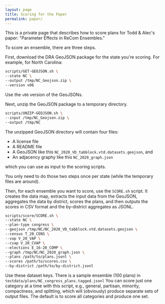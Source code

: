 ```yaml
---
layout: page
title: Scoring for the Paper
permalink: paper/
---
```


This is a private page that describes how to score plans for Todd & Alec's paper:
"Parameter Effects in ReCom Ensembles."

To score an ensemble, there are three steps.

First, download the DRA GeoJSON package for the state you're scoring.
For example, for North Carolina:

```bash
scripts/GET-GEOJSON.sh \
--state NC \
--output /tmp/NC_Geojson.zip \
--version v06
```

Use the `v06` version of the GeoJSONs.

Next, unzip the GeoJSON package to a temporary directory.

```bash
scripts/UNZIP-GEOJSON.sh \
--input /tmp/NC_Geojson.zip \
--output /tmp/NC
```

The unzipped GeoJSON directory will contain four files:
- A license file
- A README file
- A GeoJSON like this `NC_2020_VD_tabblock.vtd.datasets.geojson`, and
- An adjacency graphy like this `NC_2020_graph.json`

which you can use as input to the scoring scripts.

You only need to do those two steps once per state (while the temporary files are around).

Then, for each ensemble you want to score, use the `SCORE.sh` script.
It creates the data map, extracts the input data from the GeoJSON, aggregates the data by district,
scores the plans, and then outputs the scores in CSV format and the by-district aggregates as JSONL.

```bash
scripts/score/SCORE.sh \
--state NC \
--plan-type congress \
--geojson /tmp/NC/NC_2020_VD_tabblock.vtd.datasets.geojson \
--census T_20_CENS \
--vap V_20_VAP \
--cvap V_20_CVAP \
--elections E_16-20_COMP \
--graph /tmp/NC/NC_2020_graph.json \
--plans /path/to/plans.jsonl \
--scores /path/to/scores.csv \
--by-district /path/to/by-district.jsonl
```

Use these dataset keys.
There is a sample ensemble (100 plans) in `testdata/plans/NC_congress_plans.tagged.jsonl`
You can score just one category at a time with this script, e.g., 
general, partisan, minority, compactness, and splitting,
which will (obviously) produce separate sets of output files.
The default is to score all categories and produce one set. 